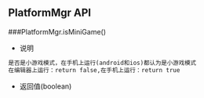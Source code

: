 ## PlatformMgr API ##

###PlatformMgr.isMiniGame() 
- 说明

```txt
是否是小游戏模式，在手机上运行(android和ios)都认为是小游戏模式
在编辑器上运行：return false,在手机上运行：return true
```

- 返回值(boolean)